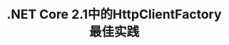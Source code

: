 ---
title: .NET Core 2.1中的HttpClientFactory最佳实践
tags: [NetCore,平台]
style: fill
color: dark
description:  .NET Core 2.1中的HttpClientFactory最佳实践
external_url: https://www.cnblogs.com/xiaoliangge/p/9476568.html
---
